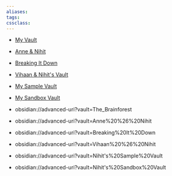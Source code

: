 ```yaml
---
aliases:
tags:
cssclass: 
---
```


- [My Vault](obsidian://advanced-uri?vault=The_Brainforest)
- [Anne & Nihit](obsidian://advanced-uri?vault=Anne%20%26%20Nihit)
- [Breaking It Down](obsidian://advanced-uri?vault=Breaking%20It%20Down)
- [Vihaan & Nihit's Vault](obsidian://advanced-uri?vault=Vihaan%20%26%20Nihit)
- [My Sample Vault](obsidian://advanced-uri?vault=Nihit's%20Sample%20Vault)
- [My Sandbox Vault](obsidian://advanced-uri?vault=Nihit's%20Sandbox%20Vault)



- obsidian://advanced-uri?vault=The_Brainforest

- obsidian://advanced-uri?vault=Anne%20%26%20Nihit
- obsidian://advanced-uri?vault=Breaking%20It%20Down
- obsidian://advanced-uri?vault=Vihaan%20%26%20Nihit

- obsidian://advanced-uri?vault=Nihit's%20Sample%20Vault
- obsidian://advanced-uri?vault=Nihit's%20Sandbox%20Vault

